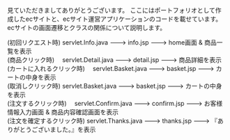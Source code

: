 見ていただきましてありがとうございます。
ここにはポートフォリオとして作成したecサイトと、ecサイト運営アプリケーションのコードを載せています。
ecサイトの画面遷移とクラスの関係について説明します。

(初回リクエスト時)         servlet.Info.java  --->  info.jsp  --->  home画面 & 商品一覧を表示  
(商品クリック時)         　servlet.Detail.java  --->  detail.jsp  --->  商品詳細を表示  
(カートに入れるクリック時)  　servlet.Basket.java  --->  basket.jsp  --->  カートの中身を表示  
(取消しクリック時)         servlet.Basket.java  --->  basket.jsp  --->  カートの中身を表示  
(注文するクリック時)      　servlet.Confirm.java  --->  confirm.jsp  --->  お客様情報入力画面 & 商品内容確認画面を表示  
(注文を確定するクリック時)   servlet.Thanks.java  --->  thanks.jsp  --->  『ありがとうございました。』を表示  
